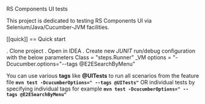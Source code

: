 RS Components UI tests

This project is dedicated to testing RS Components UI via Selenium/Java/Cucumber-JVM facilities.

[[quick]]
== Quick start

. Clone project
. Open in IDEA
. Create new *JUNIT* run/debug configuration with the below parameters
Class = "steps.Runner"
_VM options = "-Dcucumber.options="--tags @E2ESearchByMenu"


You can use various **tags** like **@UITests** to run all scenarios from the feature file
**`mvn test -DcucumberOptions=" --tags @UITests"`**
OR
individual tests by specifying individual tags for example
**`mvn test -DcucumberOptions=" --tags @E2ESearchByMenu"`**





